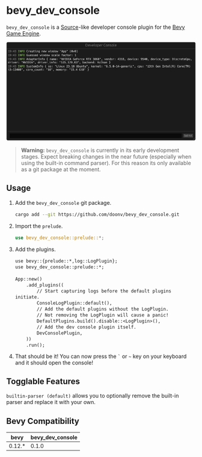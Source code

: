 # bevy_dev_console

`bevy_dev_console` is a [Source](https://en.wikipedia.org/wiki/Source_(game_engine))-like developer console plugin for the [Bevy Game Engine](https://github.com/bevyengine/bevy).

![Image of the developer console](doc/console.png)

> **Warning:** `bevy_dev_console` is currently in its early development stages. Expect breaking changes in the near future (especially when using the built-in command parser). For this reason its only available as a git package at the moment.

## Usage

1. Add the `bevy_dev_console` git package.

    ```bash
    cargo add --git https://github.com/doonv/bevy_dev_console.git
    ```

2. Import the `prelude`.

    ```rust
    use bevy_dev_console::prelude::*;
    ```

3. Add the plugins.

    ```rust,no_run
    use bevy::{prelude::*,log::LogPlugin};
    use bevy_dev_console::prelude::*;

    App::new()
        .add_plugins((
            // Start capturing logs before the default plugins initiate.
            ConsoleLogPlugin::default(),
            // Add the default plugins without the LogPlugin.
            // Not removing the LogPlugin will cause a panic!
            DefaultPlugins.build().disable::<LogPlugin>(),
            // Add the dev console plugin itself.
            DevConsolePlugin,
        ))
        .run();
    ```

4. That should be it! You can now press the `` ` `` or `~` key on your keyboard and it should open the console!

## Togglable Features

`builtin-parser (default)` allows you to optionally remove the built-in parser and replace it with your own.

## Bevy Compatibility

| bevy   | bevy_dev_console |
| ------ | ---------------- |
| 0.12.* | 0.1.0            |
